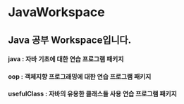 # JavaWorkspace

## Java 공부 Workspace입니다.

#### java         : 자바 기초에 대한 연습 프로그램 패키지
#### oop          : 객체지향 프로그래밍에 대한 연습 프로그램 패키지
#### usefulClass  : 자바의 유용한 클래스들 사용 연습 프로그램 패키지
